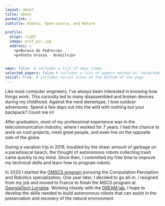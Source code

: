 ```yaml
---
layout: about
title: about
permalink: /
subtitle: Robots, Open-source, and Nature

profile:
  align: right
  image: prof_pic.jpg
  address: >
    <p>Buraco do Padre</p>
    <p>Ponta Grossa - Brasil</p>


news: false  # includes a list of news items
selected_papers: false # includes a list of papers marked as "selected={true}"
social: true  # includes social icons at the bottom of the page
---
```


Like most computer engineers, I’ve always been interested in knowing how things work. This curiosity led to many disassembled and broken devices during my childhood. Against the nerd stereotype, I love outdoor adventures. Spend a few days out into the wild with nothing but your backpack? Count me in!

After graduation, most of my professional experience was in the telecommunication industry, where I worked for 7 years. I had the chance to work on cool projects, meet great people, and even live on the opposite side of the globe.

During a vacation trip in 2019, troubled by the sheer amount of garbage on a paradisiacal beach, the thought of autonomous robots collecting trash came quickly to my mind. Since then, I committed my free time to improve my technical skills and learn how to program robots.

In 2020 I started the <a href='https://omscs.gatech.edu/'> OMSCS program</a> pursuing the Computation Perception and Robotics specialization. One year later, I decided to go all-in. I resigned from my job and moved to France to finish the MSCS program at <a href='https://lorraine.gatech.edu/'>GeorgiaTech Lorraine</a>. Working closely with the <a href='https://dream.georgiatech-metz.fr/'> DREAM lab</a>, I hope to develop the skills needed to build autonomous robots that can assist in the preservation and recovery of the natural environment.
